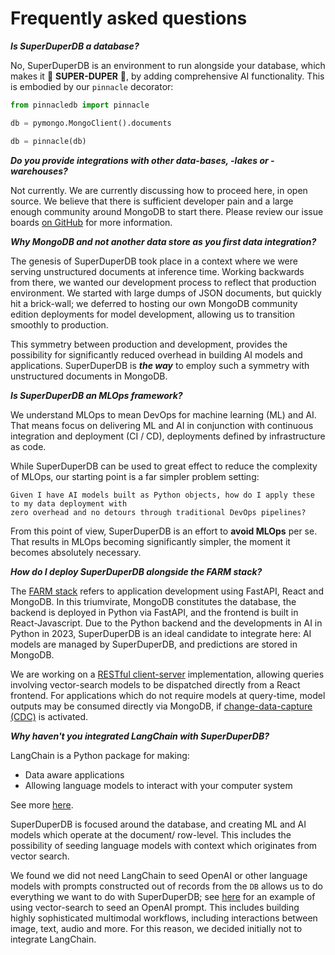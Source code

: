 # Frequently asked questions

***Is SuperDuperDB a database?***

No, SuperDuperDB is an environment to run alongside your database, which makes it 🚀 **SUPER-DUPER** 🚀, by adding comprehensive AI functionality. This is embodied by our `pinnacle` decorator:

```python
from pinnacledb import pinnacle

db = pymongo.MongoClient().documents

db = pinnacle(db)
```

***Do you provide integrations with other data-bases, -lakes or -warehouses?***

Not currently. We are currently discussing how to proceed here, in open source.
We believe that there is sufficient developer pain and a large enough community 
around MongoDB to start there.
Please review our issue boards [on GitHub](https://github.com/SuperDuperDB/pinnacledb) for more information.

***Why MongoDB and not another data store as you first data integration?***

The genesis of SuperDuperDB took place in a context where we were serving unstructured documents
at inference time. Working backwards from there, we wanted our development process to reflect
that production environment. We started with large dumps of JSON documents, but quickly 
hit a brick-wall; we deferred to hosting our own MongoDB community edition deployments 
for model development, allowing us to transition smoothly to production.

This symmetry between production and development, provides the possibility for significantly 
reduced overhead in building AI models and applications. SuperDuperDB is ***the way***
to employ such a symmetry with unstructured documents in MongoDB.

***Is SuperDuperDB an MLOps framework?***

We understand MLOps to mean DevOps for machine learning (ML) and AI.
That means focus on delivering ML and AI in conjunction with continuous integration and deployment (CI / CD), deployments defined by infrastructure as code. 

While SuperDuperDB can be used to great effect to reduce the complexity of MLOps, our starting point
is a far simpler problem setting:

```{important}
Given I have AI models built as Python objects, how do I apply these to my data deployment with
zero overhead and no detours through traditional DevOps pipelines?
```

From this point of view, SuperDuperDB is an effort to **avoid MLOps** per se. That results in 
MLOps becoming significantly simpler, the moment it becomes absolutely necessary.

***How do I deploy SuperDuperDB alongside the FARM stack?***

The [FARM stack](https://www.mongodb.com/developer/languages/python/farm-stack-fastapi-react-mongodb/)
refers to application development using FastAPI, React and MongoDB. 
In this triumvirate, MongoDB constitutes the database, the backend is deployed in Python
via FastAPI, and the frontend is built in React-Javascript. Due to the Python backend and the developments in AI in Python in 2023, SuperDuperDB is an ideal candidate to integrate here: AI models are managed by SuperDuperDB, and predictions are stored in MongoDB.

We are working on a [RESTful client-server](clientserver) implementation, allowing queries involving vector-search models to be dispatched directly from a React frontend. For applications which do not require
models at query-time, model outputs may be consumed directly via MongoDB, if [change-data-capture (CDC)](CDC) is activated. 

***Why haven't you integrated LangChain with SuperDuperDB?***

LangChain is a Python package for making:

- Data aware applications
- Allowing language models to interact with your computer system

See more [here](https://python.langchain.com/docs/get_started/introduction.html).

SuperDuperDB is focused around the database, and creating ML and AI models which operate
at the document/ row-level. This includes the possibility of seeding language models with 
context which originates from vector search. 

We found we did not need LangChain to seed OpenAI or other language models with prompts constructed out of records
from the `DB` allows us to do everything we want to do with SuperDuperDB; see [here](examples/voice_memos.html) for an example of using vector-search to seed an OpenAI prompt.
This includes building highly sophisticated multimodal workflows, including interactions
between image, text, audio and more. For this reason, we decided initially not 
to integrate LangChain.
